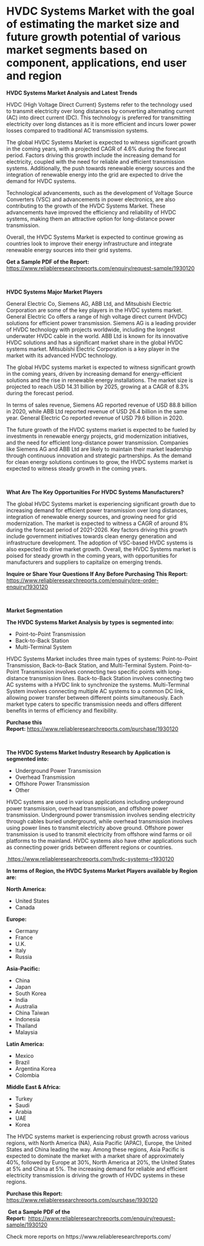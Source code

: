 <p><h1>HVDC Systems Market with the goal of estimating the market size and future growth potential of various market segments based on component, applications, end user and region</h1></p><p><strong>HVDC Systems Market Analysis and Latest Trends</strong></p>
<p><p>HVDC (High Voltage Direct Current) Systems refer to the technology used to transmit electricity over long distances by converting alternating current (AC) into direct current (DC). This technology is preferred for transmitting electricity over long distances as it is more efficient and incurs lower power losses compared to traditional AC transmission systems.</p><p>The global HVDC Systems Market is expected to witness significant growth in the coming years, with a projected CAGR of 4.6% during the forecast period. Factors driving this growth include the increasing demand for electricity, coupled with the need for reliable and efficient transmission systems. Additionally, the push towards renewable energy sources and the integration of renewable energy into the grid are expected to drive the demand for HVDC systems.</p><p>Technological advancements, such as the development of Voltage Source Converters (VSC) and advancements in power electronics, are also contributing to the growth of the HVDC Systems Market. These advancements have improved the efficiency and reliability of HVDC systems, making them an attractive option for long-distance power transmission.</p><p>Overall, the HVDC Systems Market is expected to continue growing as countries look to improve their energy infrastructure and integrate renewable energy sources into their grid systems.</p></p>
<p><strong>Get a Sample PDF of the Report:&nbsp;</strong> <a href="https://www.reliableresearchreports.com/enquiry/request-sample/1930120">https://www.reliableresearchreports.com/enquiry/request-sample/1930120</a></p>
<p>&nbsp;</p>
<p><strong>HVDC Systems Major Market Players</strong></p>
<p><p>General Electric Co, Siemens AG, ABB Ltd, and Mitsubishi Electric Corporation are some of the key players in the HVDC systems market. General Electric Co offers a range of high voltage direct current (HVDC) solutions for efficient power transmission. Siemens AG is a leading provider of HVDC technology with projects worldwide, including the longest underwater HVDC cable in the world. ABB Ltd is known for its innovative HVDC solutions and has a significant market share in the global HVDC systems market. Mitsubishi Electric Corporation is a key player in the market with its advanced HVDC technology.</p><p>The global HVDC systems market is expected to witness significant growth in the coming years, driven by increasing demand for energy-efficient solutions and the rise in renewable energy installations. The market size is projected to reach USD 14.31 billion by 2025, growing at a CAGR of 8.3% during the forecast period.</p><p>In terms of sales revenue, Siemens AG reported revenue of USD 88.8 billion in 2020, while ABB Ltd reported revenue of USD 26.4 billion in the same year. General Electric Co reported revenue of USD 79.6 billion in 2020.</p><p>The future growth of the HVDC systems market is expected to be fueled by investments in renewable energy projects, grid modernization initiatives, and the need for efficient long-distance power transmission. Companies like Siemens AG and ABB Ltd are likely to maintain their market leadership through continuous innovation and strategic partnerships. As the demand for clean energy solutions continues to grow, the HVDC systems market is expected to witness steady growth in the coming years.</p></p>
<p>&nbsp;</p>
<p><strong>What Are The Key Opportunities For HVDC Systems Manufacturers?</strong></p>
<p><p>The global HVDC Systems market is experiencing significant growth due to increasing demand for efficient power transmission over long distances, integration of renewable energy sources, and growing need for grid modernization. The market is expected to witness a CAGR of around 8% during the forecast period of 2021-2026. Key factors driving this growth include government initiatives towards clean energy generation and infrastructure development. The adoption of VSC-based HVDC systems is also expected to drive market growth. Overall, the HVDC Systems market is poised for steady growth in the coming years, with opportunities for manufacturers and suppliers to capitalize on emerging trends.</p></p>
<p><strong>Inquire or Share Your Questions If Any Before Purchasing This Report:</strong> <a href="https://www.reliableresearchreports.com/enquiry/pre-order-enquiry/1930120">https://www.reliableresearchreports.com/enquiry/pre-order-enquiry/1930120</a></p>
<p>&nbsp;</p>
<p><strong>Market Segmentation</strong></p>
<p><strong>The HVDC Systems Market Analysis by types is segmented into:</strong></p>
<p><ul><li>Point-to-Point Transmission</li><li>Back-to-Back Station</li><li>Multi-Terminal System</li></ul></p>
<p><p>HVDC Systems Market includes three main types of systems: Point-to-Point Transmission, Back-to-Back Station, and Multi-Terminal System. Point-to-Point Transmission involves connecting two specific points with long-distance transmission lines. Back-to-Back Station involves connecting two AC systems with a HVDC link to synchronize the systems. Multi-Terminal System involves connecting multiple AC systems to a common DC link, allowing power transfer between different points simultaneously. Each market type caters to specific transmission needs and offers different benefits in terms of efficiency and flexibility.</p></p>
<p><strong>Purchase this Report:&nbsp;</strong><a href="https://www.reliableresearchreports.com/purchase/1930120">https://www.reliableresearchreports.com/purchase/1930120</a></p>
<p>&nbsp;</p>
<p><strong>The HVDC Systems Market Industry Research by Application is segmented into:</strong></p>
<p><ul><li>Underground Power Transmission</li><li>Overhead Transmission</li><li>Offshore Power Transmission</li><li>Other</li></ul></p>
<p><p>HVDC systems are used in various applications including underground power transmission, overhead transmission, and offshore power transmission. Underground power transmission involves sending electricity through cables buried underground, while overhead transmission involves using power lines to transmit electricity above ground. Offshore power transmission is used to transmit electricity from offshore wind farms or oil platforms to the mainland. HVDC systems also have other applications such as connecting power grids between different regions or countries.</p></p>
<p><a href="https://www.reliableresearchreports.com/hvdc-systems-r1930120">&nbsp;https://www.reliableresearchreports.com/hvdc-systems-r1930120</a></p>
<p><strong>In terms of Region, the HVDC Systems Market Players available by Region are:</strong></p>
<p>
    <p> <strong> North America: </strong>
        <ul>
            <li>United States</li>
            <li>Canada</li>
        </ul>
        </p> 
    <p> <strong> Europe: </strong>
        <ul>
            <li>Germany</li>
            <li>France</li>
            <li>U.K.</li>
            <li>Italy</li>
            <li>Russia</li>
        </ul>
        </p> 
    <p> <strong> Asia-Pacific: </strong>
        <ul>
            <li>China</li>
            <li>Japan</li>
            <li>South Korea</li>
            <li>India</li>
            <li>Australia</li>
            <li>China Taiwan</li>
            <li>Indonesia</li>
            <li>Thailand</li>
            <li>Malaysia</li>
        </ul>
        </p> 
    <p> <strong> Latin America: </strong>
        <ul>
            <li>Mexico</li>
            <li>Brazil</li>
            <li>Argentina Korea</li>
            <li>Colombia</li>
        </ul>
        </p> 
    <p> <strong> Middle East & Africa: </strong>
        <ul>
            <li>Turkey</li>
            <li>Saudi</li>
            <li>Arabia</li>
            <li>UAE</li>
            <li>Korea</li>
        </ul>
    </p>
    </p>
<p><p>The HVDC systems market is experiencing robust growth across various regions, with North America (NA), Asia Pacific (APAC), Europe, the United States and China leading the way. Among these regions, Asia Pacific is expected to dominate the market with a market share of approximately 40%, followed by Europe at 30%, North America at 20%, the United States at 5% and China at 5%. The increasing demand for reliable and efficient electricity transmission is driving the growth of HVDC systems in these regions.</p></p>
<p><strong>Purchase this Report: </strong><a href="https://www.reliableresearchreports.com/purchase/1930120">https://www.reliableresearchreports.com/purchase/1930120</a></p>
<p>&nbsp;<strong>Get a Sample PDF of the Report:&nbsp;&nbsp;</strong><a href="https://www.reliableresearchreports.com/enquiry/request-sample/1930120">https://www.reliableresearchreports.com/enquiry/request-sample/1930120</a></p>
<p><strong></strong></p>
<p>Check more reports on https://www.reliableresearchreports.com/</p>